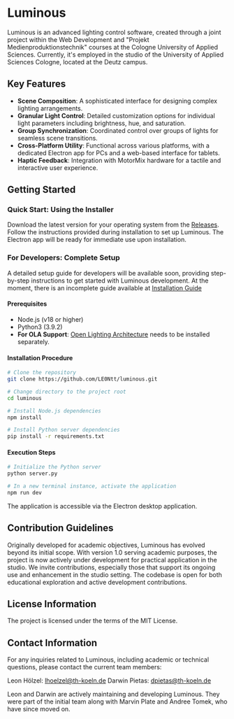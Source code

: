 # Luminous

Luminous is an advanced lighting control software, created through a joint project within the Web Development and "Projekt Medienproduktionstechnik" courses at the Cologne University of Applied Sciences. Currently, it's employed in the studio of the University of Applied Sciences Cologne, located at the Deutz campus.

## Key Features

- **Scene Composition**: A sophisticated interface for designing complex lighting arrangements.
- **Granular Light Control**: Detailed customization options for individual light parameters including brightness, hue, and saturation.
- **Group Synchronization**: Coordinated control over groups of lights for seamless scene transitions.
- **Cross-Platform Utility**: Functional across various platforms, with a dedicated Electron app for PCs and a web-based interface for tablets.
- **Haptic Feedback**: Integration with MotorMix hardware for a tactile and interactive user experience.

## Getting Started

### Quick Start: Using the Installer

Download the latest version for your operating system from the [Releases](https://github.com/LE0Ntt/Luminous/releases). Follow the instructions provided during installation to set up Luminous. The Electron app will be ready for immediate use upon installation.

### For Developers: Complete Setup

A detailed setup guide for developers will be available soon, providing step-by-step instructions to get started with Luminous development.
At the moment, there is an incomplete guide available at [Installation Guide](https://github.com/LE0Ntt/Luminous/blob/Development-v1.2.3/Installation%20guide%20-%20EN.md)

#### Prerequisites

- Node.js (v18 or higher)
- Python3 (3.9.2)
- **For OLA Support**: [Open Lighting Architecture](https://www.openlighting.org/ola/) needs to be installed separately.

#### Installation Procedure

```bash
# Clone the repository
git clone https://github.com/LE0Ntt/luminous.git

# Change directory to the project root
cd luminous

# Install Node.js dependencies
npm install

# Install Python server dependencies
pip install -r requirements.txt

```

#### Execution Steps

```bash
# Initialize the Python server
python server.py

# In a new terminal instance, activate the application
npm run dev
```

The application is accessible via the Electron desktop application.

## Contribution Guidelines

Originally developed for academic objectives, Luminous has evolved beyond its initial scope. With version 1.0 serving academic purposes, the project is now actively under development for practical application in the studio. We invite contributions, especially those that support its ongoing use and enhancement in the studio setting. The codebase is open for both educational exploration and active development contributions.

## License Information

The project is licensed under the terms of the MIT License.

## Contact Information

For any inquiries related to Luminous, including academic or technical questions, please contact the current team members:

Leon Hölzel: lhoelzel@th-koeln.de
Darwin Pietas: dpietas@th-koeln.de

Leon and Darwin are actively maintaining and developing Luminous. They were part of the initial team along with Marvin Plate and Andree Tomek, who have since moved on.
